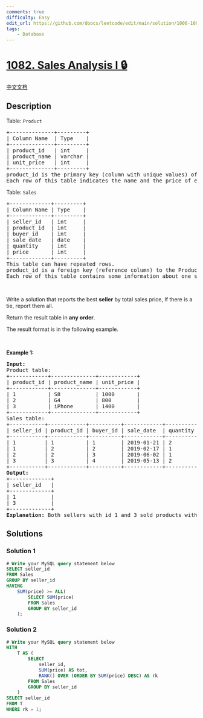 ```yaml
---
comments: true
difficulty: Easy
edit_url: https://github.com/doocs/leetcode/edit/main/solution/1000-1099/1082.Sales%20Analysis%20I/README_EN.md
tags:
    - Database
---
```


<!-- problem:start -->

# [1082. Sales Analysis I 🔒](https://leetcode.com/problems/sales-analysis-i)

[中文文档](/solution/1000-1099/1082.Sales%20Analysis%20I/README.md)

## Description

<!-- description:start -->

<p>Table: <code>Product</code></p>

<pre>
+--------------+---------+
| Column Name  | Type    |
+--------------+---------+
| product_id   | int     |
| product_name | varchar |
| unit_price   | int     |
+--------------+---------+
product_id is the primary key (column with unique values) of this table.
Each row of this table indicates the name and the price of each product.
</pre>

<p>Table: <code>Sales</code></p>

<pre>
+-------------+---------+
| Column Name | Type    |
+-------------+---------+
| seller_id   | int     |
| product_id  | int     |
| buyer_id    | int     |
| sale_date   | date    |
| quantity    | int     |
| price       | int     |
+-------------+---------+
This table can have repeated rows.
product_id is a foreign key (reference column) to the Product table.
Each row of this table contains some information about one sale.
</pre>

<p>&nbsp;</p>

<p>Write a solution that reports the best <strong>seller</strong> by total sales price, If there is a tie, report them all.</p>

<p>Return the result table in <strong>any order</strong>.</p>

<p>The&nbsp;result format is in the following example.</p>

<p>&nbsp;</p>
<p><strong class="example">Example 1:</strong></p>

<pre>
<strong>Input:</strong> 
Product table:
+------------+--------------+------------+
| product_id | product_name | unit_price |
+------------+--------------+------------+
| 1          | S8           | 1000       |
| 2          | G4           | 800        |
| 3          | iPhone       | 1400       |
+------------+--------------+------------+
Sales table:
+-----------+------------+----------+------------+----------+-------+
| seller_id | product_id | buyer_id | sale_date  | quantity | price |
+-----------+------------+----------+------------+----------+-------+
| 1         | 1          | 1        | 2019-01-21 | 2        | 2000  |
| 1         | 2          | 2        | 2019-02-17 | 1        | 800   |
| 2         | 2          | 3        | 2019-06-02 | 1        | 800   |
| 3         | 3          | 4        | 2019-05-13 | 2        | 2800  |
+-----------+------------+----------+------------+----------+-------+
<strong>Output:</strong> 
+-------------+
| seller_id   |
+-------------+
| 1           |
| 3           |
+-------------+
<strong>Explanation:</strong> Both sellers with id 1 and 3 sold products with the most total price of 2800.
</pre>

<!-- description:end -->

## Solutions

<!-- solution:start -->

### Solution 1

<!-- tabs:start -->

```sql
# Write your MySQL query statement below
SELECT seller_id
FROM Sales
GROUP BY seller_id
HAVING
    SUM(price) >= ALL(
        SELECT SUM(price)
        FROM Sales
        GROUP BY seller_id
    );
```

<!-- tabs:end -->

<!-- solution:end -->

<!-- solution:start -->

### Solution 2

<!-- tabs:start -->

```sql
# Write your MySQL query statement below
WITH
    T AS (
        SELECT
            seller_id,
            SUM(price) AS tot,
            RANK() OVER (ORDER BY SUM(price) DESC) AS rk
        FROM Sales
        GROUP BY seller_id
    )
SELECT seller_id
FROM T
WHERE rk = 1;
```

<!-- tabs:end -->

<!-- solution:end -->

<!-- problem:end -->
